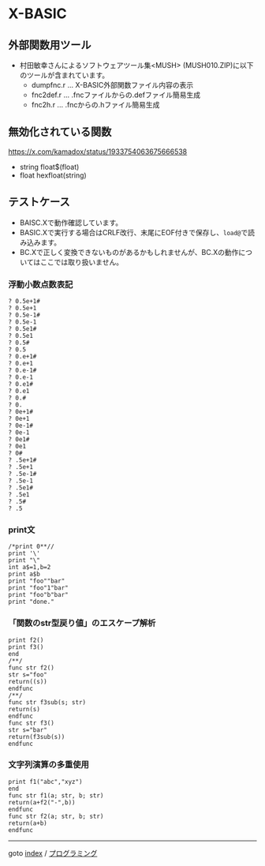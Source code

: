 # X-BASIC

## 外部関数用ツール

* 村田敏幸さんによるソフトウェアツール集&lt;MUSH&gt; (MUSH010.ZIP)に以下のツールが含まれています。
  * dumpfnc.r ... X-BASIC外部関数ファイル内容の表示
  * fnc2def.r ... .fncファイルからの.defファイル簡易生成
  * fnc2h.r ... .fncからの.hファイル簡易生成


## 無効化されている関数
https://x.com/kamadox/status/1933754063675666538
* string float$(float)
* float hexfloat(string)


## テストケース
* BAISC.Xで動作確認しています。
* BASIC.Xで実行する場合はCRLF改行、末尾にEOF付きで保存し、`load@`で読み込みます。
* BC.Xで正しく変換できないものがあるかもしれませんが、BC.Xの動作についてはここでは取り扱いません。

### 浮動小数点数表記
```
? 0.5e+1#
? 0.5e+1
? 0.5e-1#
? 0.5e-1
? 0.5e1#
? 0.5e1
? 0.5#
? 0.5
? 0.e+1#
? 0.e+1
? 0.e-1#
? 0.e-1
? 0.e1#
? 0.e1
? 0.#
? 0.
? 0e+1#
? 0e+1
? 0e-1#
? 0e-1
? 0e1#
? 0e1
? 0#
? .5e+1#
? .5e+1
? .5e-1#
? .5e-1
? .5e1#
? .5e1
? .5#
? .5
```

### print文
```
/*print 0**//
print '\'
print "\"
int a$=1,b=2
print a$b
print "foo""bar"
print "foo"1"bar"
print "foo"b"bar"
print "done."
```

### 「関数のstr型戻り値」のエスケープ解析
```
print f2()
print f3()
end
/**/
func str f2()
str s="foo"
return((s))
endfunc
/**/
func str f3sub(s; str)
return(s)
endfunc
func str f3()
str s="bar"
return(f3sub(s))
endfunc
```

### 文字列演算の多重使用
```
print f1("abc","xyz")
end
func str f1(a; str, b; str)
return(a+f2("-",b))
endfunc
func str f2(a; str, b; str)
return(a+b)
endfunc
```


----
goto [index](../README.md) / [プログラミング](./README.md)
